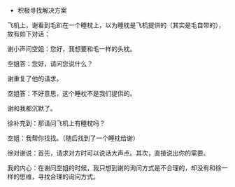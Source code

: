 - 积极寻找解决方案

飞机上，谢看到毛趴在一个睡枕上，以为睡枕是飞机提供的（其实是毛自带的），故有如下对话：

谢小声问空姐：您好，我想要和毛一样的头枕。

空姐答：您好，请问您说什么？

谢重复了他的请求。

空姐答：不好意思，这个睡枕不是我们提供的。

谢和我都沉默了。

徐补充到：那请问飞机上有睡枕吗？

空姐：我帮你找找。（随后找到了一个睡枕给谢）

徐对谢说：首先，请求对方时可以说话大声点。其次，直接说出你的需要。

我的内心：在谢问空姐的时候，我只想到谢的询问方式是不合理的，却没有和徐一样的思维，寻找合理的询问方式。
